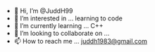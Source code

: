 - 👋 Hi, I’m @JuddH99
- 👀 I’m interested in ... learning to code
- 🌱 I’m currently learning ... C++
- 💞️ I’m looking to collaborate on ...
- 📫 How to reach me ... juddh1983@gmail.com

<!---
JuddH99/JuddH99 is a ✨ special ✨ repository because its `README.md` (this file) appears on your GitHub profile.
You can click the Preview link to take a look at your changes.
--->
